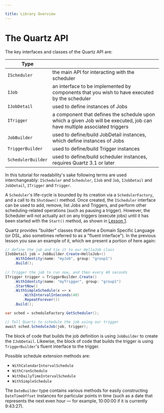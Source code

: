```yaml
---

title: Library Overview
---
```


# The Quartz API

The key interfaces and classes of the Quartz API are:

| Type | |
|-|--|
| `IScheduler` | the main API for interacting with the scheduler |
| `IJob` | an interface to be implemented by components that you wish to have executed by the scheduler |
| `IJobDetail` | used to define instances of Jobs |
| `ITrigger` | a component that defines the schedule upon which a given Job will be executed, job can have multiple associated triggers |
| `JobBuilder` | used to define/build JobDetail instances, which define instances of Jobs |
| `TriggerBuilder` | used to define/build Trigger instances |
| `SchedulerBuilder` | used to define/build scheduler instances, requires Quartz 3.1 or later |

In this tutorial for readability's sake following terms are used interchangeably: `IScheduler` and `Scheduler`, `IJob` and `Job`, `IJobDetail` and `JobDetail`, `ITrigger` and `Trigger`.

A `Scheduler`'s life-cycle is bounded by its creation via a `SchedulerFactory`, and a call to its `Shutdown()` method.
Once created, the `IScheduler` interface can be used to add, remove, list Jobs and Triggers, and perform other scheduling-related operations (such as pausing a trigger).
However, the Scheduler will not actually act on any triggers (execute jobs) until it has been started with the `Start()` method, as shown in [Lesson 1](using-quartz.md).

Quartz provides "builder" classes that define a Domain Specific Language (or DSL, also sometimes referred to as a "fluent interface"). In the previous lesson you saw an example of it, which we present a portion of here again:

```csharp
// define the job and tie it to our HelloJob class
IJobDetail job = JobBuilder.Create<HelloJob>()
    .WithIdentity(name: "myJob", group: "group1")
    .Build();
    
// Trigger the job to run now, and then every 40 seconds
ITrigger trigger = TriggerBuilder.Create()
    .WithIdentity(name: "myTrigger", group: "group1")
    .StartNow()
    .WithSimpleSchedule(x => x
        .WithIntervalInSeconds(40)
        .RepeatForever())            
    .Build();

var sched = scheduleFactory.GetScheduler();

// Tell Quartz to schedule the job using our trigger
await sched.ScheduleJob(job, trigger);
```
  
The block of code that builds the job definition is using `JobBuilder` to create the `IJobDetail`.
Likewise, the block of code that builds the trigger is using `TriggerBuilder`'s fluent interface to
the trigger.

Possible schedule extension methods are:

* `WithCalendarIntervalSchedule`
* `WithCronSchedule`
* `WithDailyTimeIntervalSchedule`
* `WithSimpleSchedule`

The `DateBuilder` type contains various methods for easily constructing `DateTimeOffset`
instances for particular points in time (such as a date that represents the next even
hour — for example, 10:00:00 if it is currently 9:43:27).
